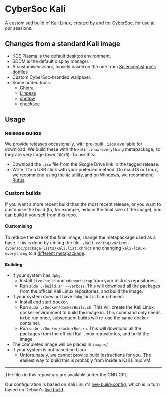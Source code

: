 # CyberSoc Kali

A customised build of [Kali Linux](https://www.kali.org/), created by and for [CyberSoc](https://cybersoc.co.uk/), for use at our sessions.

## Changes from a standard Kali image

- KDE Plasma is the default desktop environment.
- SDDM is the default display manager.
- A customised zshrc, loosely based on the one from [Sciencentistguy's dotfiles](https://github.com/Sciencentistguy/dotfiles)
- Custom CyberSoc-branded wallpaper.
- Some added tools:
  - [Ghidra](https://github.com/NationalSecurityAgency/ghidra)
  - [Linpeas](https://github.com/carlospolop/privilege-escalation-awesome-scripts-suite/tree/master/linPEAS)
  - [chntpw](https://gitlab.com/kalilinux/packages/chntpw)
  - [checksec](https://github.com/slimm609/checksec.sh)

## Usage

### Release builds

We provide releases occasionally, with pre-built `.iso`s available for download. We build these with the `kali-linux-everything` metapackage, so they are very large (over `10GiB`). To use this:

- Download the `.iso` file from the Google Drive link in the tagged release.
- Write it to a USB stick with your preferred method. On macOS or Linux, we recommend using the `dd` utility, and on Windows, we recommend [Rufus](https://rufus.ie/).

### Custom builds

If you want a more recent build than the most recent release, or you want to customise the build (to, for example, reduce the final size of the image), you can build it yourself from this repo.

#### Customising

To reduce the size of the final image, change the metapackage used as a base. This is done by editing the file `./kali-config/variant-cybersoc/package-lists/kali.list.chroot` and changing `kali-linux-everything` to a [different metapackage](https://www.kali.org/docs/general-use/metapackages/).

#### Building

- If your system has `dpkg`:
  - Install `live-build` and `cdebootstrap` from your distro's repositories.
  - Run `sudo ./build.sh --verbose`. This will download all the packages from the official Kali Linux repositories, and build the image.
- If your system does not have `dpkg`, but is Linux-based:
  - Install and start [docker](https://www.docker.com/).
  - Run `sudo ./Docker/dockerBuild.sh`. This will create the Kali Linux docker environment to build the image in. This command only needs to be run once, subsequent builds will re-use the same docker container.
  - Run `sudo ./Docker/dockerRun.sh`. This will download all the packages from the official Kali Linux repositories, and build the image.
- The completed image will be placed in `images/`
- If your system is not based on Linux:
  - Unfortunately, we cannot provide build instructions for you. The easiest way to build this is probably from inside a Kali Linux VM.

---

The files in this repository are available under the GNU GPL.

Our configuration is based on Kali Linux's [live-build-config](https://gitlab.com/kalilinux/build-scripts/live-build-config), which is in turn based on Debian's [live build](https://salsa.debian.org/live-team/live-build).
